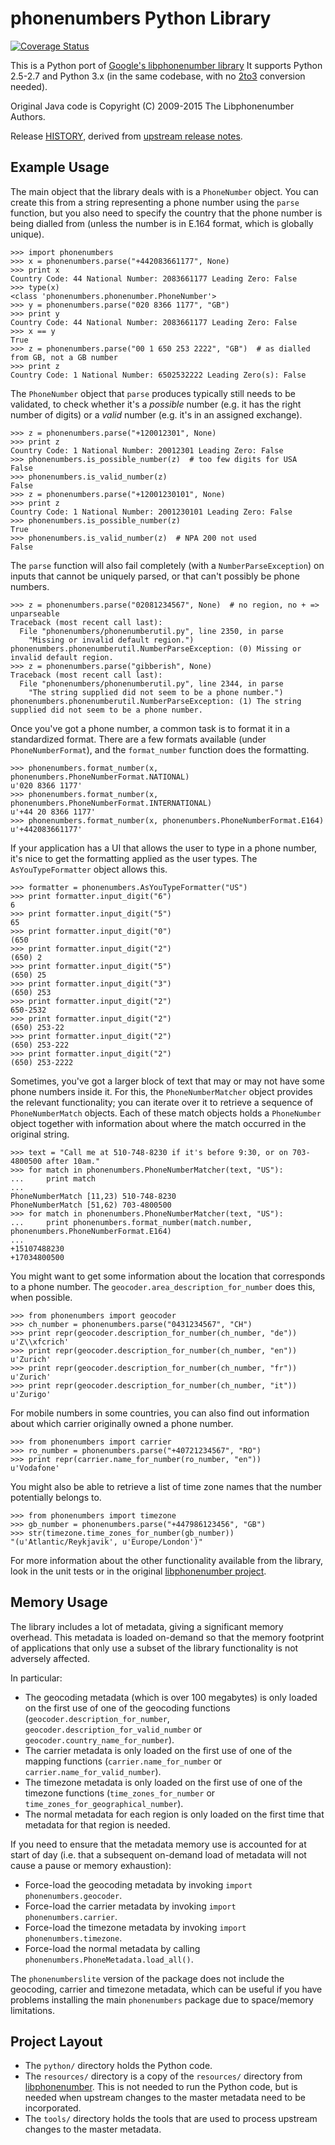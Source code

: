 phonenumbers Python Library
===========================

[![Coverage Status](https://coveralls.io/repos/daviddrysdale/python-phonenumbers/badge.svg?branch=dev&service=github)](https://coveralls.io/github/daviddrysdale/python-phonenumbers?branch=dev)

This is a Python port of [Google's libphonenumber library](https://github.com/googlei18n/libphonenumber)
It supports Python 2.5-2.7 and Python 3.x (in the same codebase, with no
[2to3](http://docs.python.org/2/library/2to3.html) conversion needed).

Original Java code is Copyright (C) 2009-2015 The Libphonenumber Authors.

Release [HISTORY](python/HISTORY.md), derived from [upstream release notes](https://github.com/googlei18n/libphonenumber/blob/master/java/release_notes.txt).


Example Usage
-------------

The main object that the library deals with is a `PhoneNumber` object.  You can create this from a string
representing a phone number using the `parse` function, but you also need to specify the country
that the phone number is being dialled from (unless the number is in E.164 format, which is globally
unique).

```pycon
>>> import phonenumbers
>>> x = phonenumbers.parse("+442083661177", None)
>>> print x
Country Code: 44 National Number: 2083661177 Leading Zero: False
>>> type(x)
<class 'phonenumbers.phonenumber.PhoneNumber'>
>>> y = phonenumbers.parse("020 8366 1177", "GB")
>>> print y
Country Code: 44 National Number: 2083661177 Leading Zero: False
>>> x == y
True
>>> z = phonenumbers.parse("00 1 650 253 2222", "GB")  # as dialled from GB, not a GB number
>>> print z
Country Code: 1 National Number: 6502532222 Leading Zero(s): False
```

The `PhoneNumber` object that `parse` produces typically still needs to be validated, to check whether
it's a *possible* number (e.g. it has the right number of digits) or a *valid* number (e.g. it's
in an assigned exchange).

```pycon
>>> z = phonenumbers.parse("+120012301", None)
>>> print z
Country Code: 1 National Number: 20012301 Leading Zero: False
>>> phonenumbers.is_possible_number(z)  # too few digits for USA
False
>>> phonenumbers.is_valid_number(z)
False
>>> z = phonenumbers.parse("+12001230101", None)
>>> print z
Country Code: 1 National Number: 2001230101 Leading Zero: False
>>> phonenumbers.is_possible_number(z)
True
>>> phonenumbers.is_valid_number(z)  # NPA 200 not used
False
```

The `parse` function will also fail completely (with a `NumberParseException`) on inputs that cannot
be uniquely parsed, or that  can't possibly be phone numbers.

```pycon
>>> z = phonenumbers.parse("02081234567", None)  # no region, no + => unparseable
Traceback (most recent call last):
  File "phonenumbers/phonenumberutil.py", line 2350, in parse
    "Missing or invalid default region.")
phonenumbers.phonenumberutil.NumberParseException: (0) Missing or invalid default region.
>>> z = phonenumbers.parse("gibberish", None)
Traceback (most recent call last):
  File "phonenumbers/phonenumberutil.py", line 2344, in parse
    "The string supplied did not seem to be a phone number.")
phonenumbers.phonenumberutil.NumberParseException: (1) The string supplied did not seem to be a phone number.
```

Once you've got a phone number, a common task is to format it in a standardized format.  There are a few
formats available (under `PhoneNumberFormat`), and the `format_number` function does the formatting.

```pycon
>>> phonenumbers.format_number(x, phonenumbers.PhoneNumberFormat.NATIONAL)
u'020 8366 1177'
>>> phonenumbers.format_number(x, phonenumbers.PhoneNumberFormat.INTERNATIONAL)
u'+44 20 8366 1177'
>>> phonenumbers.format_number(x, phonenumbers.PhoneNumberFormat.E164)
u'+442083661177'
```

If your application has a UI that allows the user to type in a phone number, it's nice to get the formatting
applied as the user types.   The `AsYouTypeFormatter` object allows this.

```pycon
>>> formatter = phonenumbers.AsYouTypeFormatter("US")
>>> print formatter.input_digit("6")
6
>>> print formatter.input_digit("5")
65
>>> print formatter.input_digit("0")
(650
>>> print formatter.input_digit("2")
(650) 2
>>> print formatter.input_digit("5")
(650) 25
>>> print formatter.input_digit("3")
(650) 253
>>> print formatter.input_digit("2")
650-2532
>>> print formatter.input_digit("2")
(650) 253-22
>>> print formatter.input_digit("2")
(650) 253-222
>>> print formatter.input_digit("2")
(650) 253-2222
```

Sometimes, you've got a larger block of text that may or may not have some phone numbers inside it.  For this,
the `PhoneNumberMatcher` object provides the relevant functionality; you can iterate over it to retrieve a
sequence of `PhoneNumberMatch` objects.  Each of these match objects holds a `PhoneNumber` object together
with information about where the match occurred in the original string.

```pycon
>>> text = "Call me at 510-748-8230 if it's before 9:30, or on 703-4800500 after 10am."
>>> for match in phonenumbers.PhoneNumberMatcher(text, "US"):
...     print match
...
PhoneNumberMatch [11,23) 510-748-8230
PhoneNumberMatch [51,62) 703-4800500
>>> for match in phonenumbers.PhoneNumberMatcher(text, "US"):
...     print phonenumbers.format_number(match.number, phonenumbers.PhoneNumberFormat.E164)
...
+15107488230
+17034800500
```

You might want to get some information about the location that corresponds to a phone number.  The
`geocoder.area_description_for_number` does this, when possible.

```pycon
>>> from phonenumbers import geocoder
>>> ch_number = phonenumbers.parse("0431234567", "CH")
>>> print repr(geocoder.description_for_number(ch_number, "de"))
u'Z\\xfcrich'
>>> print repr(geocoder.description_for_number(ch_number, "en"))
u'Zurich'
>>> print repr(geocoder.description_for_number(ch_number, "fr"))
u'Zurich'
>>> print repr(geocoder.description_for_number(ch_number, "it"))
u'Zurigo'
```

For mobile numbers in some countries, you can also find out information about which carrier
originally owned a phone number.

```pycon
>>> from phonenumbers import carrier
>>> ro_number = phonenumbers.parse("+40721234567", "RO")
>>> print repr(carrier.name_for_number(ro_number, "en"))
u'Vodafone'
```

You might also be able to retrieve a list of time zone names that the number potentially
belongs to.

```pycon
>>> from phonenumbers import timezone
>>> gb_number = phonenumbers.parse("+447986123456", "GB")
>>> str(timezone.time_zones_for_number(gb_number))
"(u'Atlantic/Reykjavik', u'Europe/London')"
```

For more information about the other functionality available from the library, look in the unit tests or in the original
[libphonenumber project](https://github.com/googlei18n/libphonenumber).

Memory Usage
------------

The library includes a lot of metadata, giving a significant memory overhead.  This metadata is loaded on-demand so that
the memory footprint of applications that only use a subset of the library functionality is not adversely affected.

In particular:

* The geocoding metadata (which is over 100 megabytes) is only loaded on the first use of
  one of the geocoding functions (`geocoder.description_for_number`, `geocoder.description_for_valid_number`
  or `geocoder.country_name_for_number`).
* The carrier metadata is only loaded on the first use of one of the mapping functions (`carrier.name_for_number`
  or `carrier.name_for_valid_number`).
* The timezone metadata is only loaded on the first use of one of the timezone functions (`time_zones_for_number`
  or `time_zones_for_geographical_number`).
* The normal metadata for each region is only loaded on the first time that metadata for that region is needed.

If you need to ensure that the metadata memory use is accounted for at start of day (i.e. that a subsequent on-demand
load of metadata will not cause a pause or memory exhaustion):

* Force-load the geocoding metadata by invoking `import phonenumbers.geocoder`.
* Force-load the carrier metadata by invoking `import phonenumbers.carrier`.
* Force-load the timezone metadata by invoking `import phonenumbers.timezone`.
* Force-load the normal metadata by calling `phonenumbers.PhoneMetadata.load_all()`.

The `phonenumberslite` version of the package does not include the geocoding, carrier and timezone metadata,
which can be useful if you have problems installing the main `phonenumbers` package due to space/memory limitations.

Project Layout
--------------
* The `python/` directory holds the Python code.
* The `resources/` directory is a copy of the `resources/`
  directory from
  [libphonenumber](https://github.com/googlei18n/libphonenumber/tree/master/resources).
  This is not needed to run the Python code, but is needed when upstream
  changes to the master metadata need to be incorporated.
* The `tools/` directory holds the tools that are used to process upstream
  changes to the master metadata.
